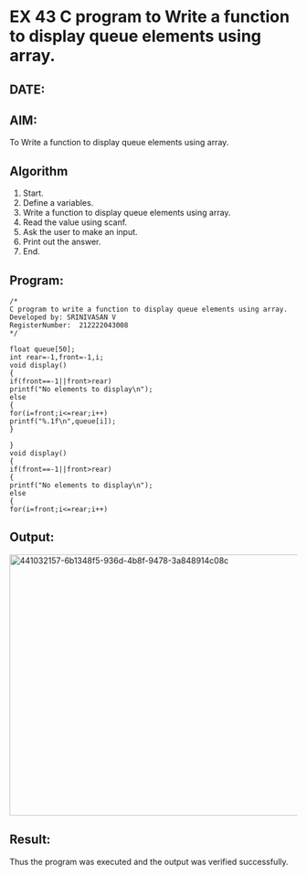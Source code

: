 # EX 43 C program to Write a function to display queue elements using array.
## DATE:
## AIM:
To Write a function to display queue elements using array.

## Algorithm
1. Start.
2. Define a variables.
3. Write a function to display queue elements using array.
4. Read the value using scanf.
5. Ask the user to make an input.
6. Print out the answer.
7. End.

## Program:
```
/*
C program to write a function to display queue elements using array.
Developed by: SRINIVASAN V
RegisterNumber:  212222043008
*/
```
```
float queue[50]; 
int rear=-1,front=-1,i; 
void display() 
{ 
if(front==-1||front>rear) 
printf("No elements to display\n"); 
else 
{ 
for(i=front;i<=rear;i++) 
printf("%.1f\n",queue[i]); 
} 
 
} 
void display() 
{ 
if(front==-1||front>rear) 
{  
printf("No elements to display\n"); 
else 
{ 
for(i=front;i<=rear;i++)
```

## Output:

<img width="1063" height="457" alt="441032157-6b1348f5-936d-4b8f-9478-3a848914c08c" src="https://github.com/user-attachments/assets/fbe1b833-2d3e-413c-9b7f-752a8cd97f77" />


## Result:
Thus the program was executed and the output was verified successfully.
